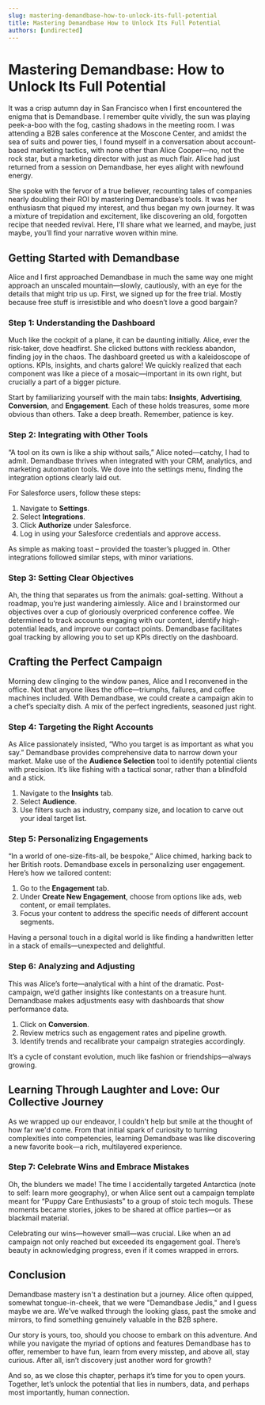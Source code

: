 ```yaml
---
slug: mastering-demandbase-how-to-unlock-its-full-potential
title: Mastering Demandbase How to Unlock Its Full Potential
authors: [undirected]
---
```



# Mastering Demandbase: How to Unlock Its Full Potential

It was a crisp autumn day in San Francisco when I first encountered the enigma that is Demandbase. I remember quite vividly, the sun was playing peek-a-boo with the fog, casting shadows in the meeting room. I was attending a B2B sales conference at the Moscone Center, and amidst the sea of suits and power ties, I found myself in a conversation about account-based marketing tactics, with none other than Alice Cooper—no, not the rock star, but a marketing director with just as much flair. Alice had just returned from a session on Demandbase, her eyes alight with newfound energy.

She spoke with the fervor of a true believer, recounting tales of companies nearly doubling their ROI by mastering Demandbase’s tools. It was her enthusiasm that piqued my interest, and thus began my own journey. It was a mixture of trepidation and excitement, like discovering an old, forgotten recipe that needed revival. Here, I'll share what we learned, and maybe, just maybe, you’ll find your narrative woven within mine.

## Getting Started with Demandbase

Alice and I first approached Demandbase in much the same way one might approach an unscaled mountain—slowly, cautiously, with an eye for the details that might trip us up. First, we signed up for the free trial. Mostly because free stuff is irresistible and who doesn’t love a good bargain?

### Step 1: Understanding the Dashboard

Much like the cockpit of a plane, it can be daunting initially. Alice, ever the risk-taker, dove headfirst. She clicked buttons with reckless abandon, finding joy in the chaos. The dashboard greeted us with a kaleidoscope of options. KPIs, insights, and charts galore! We quickly realized that each component was like a piece of a mosaic—important in its own right, but crucially a part of a bigger picture.

Start by familiarizing yourself with the main tabs: **Insights**, **Advertising**, **Conversion**, and **Engagement**. Each of these holds treasures, some more obvious than others. Take a deep breath. Remember, patience is key.

### Step 2: Integrating with Other Tools

“A tool on its own is like a ship without sails,” Alice noted—catchy, I had to admit. Demandbase thrives when integrated with your CRM, analytics, and marketing automation tools. We dove into the settings menu, finding the integration options clearly laid out.

For Salesforce users, follow these steps:
1. Navigate to **Settings**.
2. Select **Integrations**.
3. Click **Authorize** under Salesforce. 
4. Log in using your Salesforce credentials and approve access.

As simple as making toast – provided the toaster’s plugged in. Other integrations followed similar steps, with minor variations.

### Step 3: Setting Clear Objectives

Ah, the thing that separates us from the animals: goal-setting. Without a roadmap, you’re just wandering aimlessly. Alice and I brainstormed our objectives over a cup of gloriously overpriced conference coffee. We determined to track accounts engaging with our content, identify high-potential leads, and improve our contact points. Demandbase facilitates goal tracking by allowing you to set up KPIs directly on the dashboard.

## Crafting the Perfect Campaign

Morning dew clinging to the window panes, Alice and I reconvened in the office. Not that anyone likes the office—triumphs, failures, and coffee machines included. With Demandbase, we could create a campaign akin to a chef’s specialty dish. A mix of the perfect ingredients, seasoned just right.

### Step 4: Targeting the Right Accounts

As Alice passionately insisted, “Who you target is as important as what you say.” Demandbase provides comprehensive data to narrow down your market. Make use of the **Audience Selection** tool to identify potential clients with precision. It’s like fishing with a tactical sonar, rather than a blindfold and a stick.

1. Navigate to the **Insights** tab.
2. Select **Audience**.
3. Use filters such as industry, company size, and location to carve out your ideal target list.

### Step 5: Personalizing Engagements

“In a world of one-size-fits-all, be bespoke,” Alice chimed, harking back to her British roots. Demandbase excels in personalizing user engagement. Here’s how we tailored content:

1. Go to the **Engagement** tab.
2. Under **Create New Engagement**, choose from options like ads, web content, or email templates.
3. Focus your content to address the specific needs of different account segments.

Having a personal touch in a digital world is like finding a handwritten letter in a stack of emails—unexpected and delightful.

### Step 6: Analyzing and Adjusting

This was Alice’s forte—analytical with a hint of the dramatic. Post-campaign, we’d gather insights like contestants on a treasure hunt. Demandbase makes adjustments easy with dashboards that show performance data.

1. Click on **Conversion**.
2. Review metrics such as engagement rates and pipeline growth.
3. Identify trends and recalibrate your campaign strategies accordingly.

It’s a cycle of constant evolution, much like fashion or friendships—always growing.

## Learning Through Laughter and Love: Our Collective Journey

As we wrapped up our endeavor, I couldn't help but smile at the thought of how far we'd come. From that initial spark of curiosity to turning complexities into competencies, learning Demandbase was like discovering a new favorite book—a rich, multilayered experience.

### Step 7: Celebrate Wins and Embrace Mistakes

Oh, the blunders we made! The time I accidentally targeted Antarctica (note to self: learn more geography), or when Alice sent out a campaign template meant for “Puppy Care Enthusiasts” to a group of stoic tech moguls. These moments became stories, jokes to be shared at office parties—or as blackmail material.

Celebrating our wins—however small—was crucial. Like when an ad campaign not only reached but exceeded its engagement goal. There’s beauty in acknowledging progress, even if it comes wrapped in errors.

## Conclusion

Demandbase mastery isn't a destination but a journey. Alice often quipped, somewhat tongue-in-cheek, that we were "Demandbase Jedis," and I guess maybe we are. We've walked through the looking glass, past the smoke and mirrors, to find something genuinely valuable in the B2B sphere.

Our story is yours, too, should you choose to embark on this adventure. And while you navigate the myriad of options and features Demandbase has to offer, remember to have fun, learn from every misstep, and above all, stay curious. After all, isn’t discovery just another word for growth?

And so, as we close this chapter, perhaps it’s time for you to open yours. Together, let’s unlock the potential that lies in numbers, data, and perhaps most importantly, human connection.